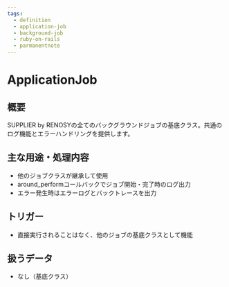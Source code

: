 ```yaml
---
tags:
  - definition
  - application-job
  - background-job
  - ruby-on-rails
  - parmanentnote
---
```


# ApplicationJob

## 概要
SUPPLIER by RENOSYの全てのバックグラウンドジョブの基底クラス。共通のログ機能とエラーハンドリングを提供します。

## 主な用途・処理内容
- 他のジョブクラスが継承して使用
- around_performコールバックでジョブ開始・完了時のログ出力
- エラー発生時はエラーログとバックトレースを出力

## トリガー
- 直接実行されることはなく、他のジョブの基底クラスとして機能

## 扱うデータ
- なし（基底クラス） 